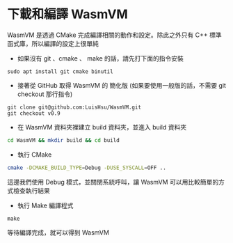 # 下載和編譯 WasmVM

WasmVM 是透過 CMake 完成編譯相關的動作和設定。除此之外只有 C++ 標準函式庫，所以編譯的設定上很單純

* 如果沒有 git 、cmake 、 make 的話，請先打下面的指令安裝

```
sudo apt install git cmake binutil
```

* 接著從 GitHub 取得 WasmVM 的 簡化版 \(如果要使用一般版的話，不需要 git checkout 那行指令\)

```
git clone git@github.com:LuisHsu/WasmVM.git
git checkout v0.9
```

* 在 WasmVM 資料夾裡建立 build 資料夾，並進入 build 資料夾

```bash
cd WasmVM && mkdir build && cd build
```

* 執行 CMake 

```bash
cmake -DCMAKE_BUILD_TYPE=Debug -DUSE_SYSCALL=OFF ..
```

這邊我們使用 Debug 模式，並關閉系統呼叫，讓 WasmVM 可以用比較簡單的方式檢查執行結果

* 執行 Make 編譯程式

```
make
```

等待編譯完成，就可以得到 WasmVM

